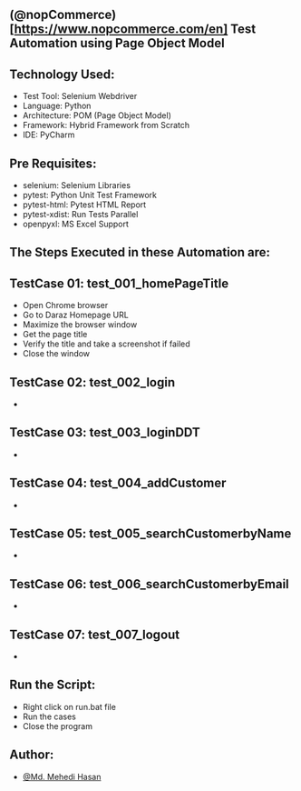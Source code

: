 ## (@nopCommerce)[https://www.nopcommerce.com/en] Test Automation using Page Object Model

## Technology Used:

- Test Tool: Selenium Webdriver
- Language: Python
- Architecture: POM (Page Object Model)
- Framework: Hybrid Framework from Scratch
- IDE: PyCharm

## Pre Requisites:

- selenium: Selenium Libraries
- pytest: Python Unit Test Framework
- pytest-html: Pytest HTML Report
- pytest-xdist: Run Tests Parallel
- openpyxl: MS Excel Support

## The Steps Executed in these Automation are:

## TestCase 01: test_001_homePageTitle
- Open Chrome browser
- Go to Daraz Homepage URL
- Maximize the browser window
- Get the page title
- Verify the title and take a screenshot if failed
- Close the window

## TestCase 02: test_002_login
- 

## TestCase 03: test_003_loginDDT
- 

## TestCase 04: test_004_addCustomer
- 

## TestCase 05: test_005_searchCustomerbyName
- 

## TestCase 06: test_006_searchCustomerbyEmail
- 

## TestCase 07: test_007_logout
- 

## Run the Script:

- Right click on run.bat file
- Run the cases
- Close the program

## Author:

- [@Md. Mehedi Hasan](https://github.com/mehedi9021)
